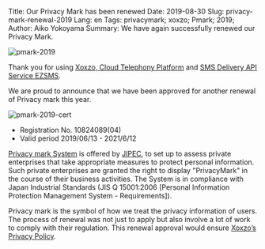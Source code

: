Title: Our Privacy Mark has been renewed
Date: 2019-08-30
Slug: privacy-mark-renewal-2019
Lang: en
Tags: privacymark; xoxzo; Pmark; 2019;
Author: Aiko Yokoyama
Summary: We have again successfully renewed our Privacy Mark.

![pmark-2019](/images/pmark-2019-en.png)

Thank you for using [Xoxzo, Cloud Telephony Platform](https://www.xoxzo.com/en/) and [SMS Delivery API Service EZSMS](https://www.ezsms.biz/ja/).

We are proud to announce that we have been approved for another renewal of Privacy mark this year.

![pmark-2019-cert](/images/pmark-2019-cert.jpg)

- Registration No. 10824089(04)
- Valid period 2019/06/13 - 2021/6/12

[Privacy mark System](https://privacymark.org/) is offered by [JIPEC](https://english.jipdec.or.jp/), to set up to assess private enterprises that take appropriate measures to protect personal information. Such private enterprises are granted the right to display "PrivacyMark" in the course of their business activities. The System is in compliance with Japan Industrial Standards (JIS Q 15001:2006 [Personal Information Protection Management System - Requirements]). 

Privacy mark is the symbol of how we treat the privacy information of users. The process of renewal was not just to apply but also involve a lot of work to comply with their regulation. This renewal approval would ensure [Xoxzo’s Privacy Policy](https://info.xoxzo.com/en/privacy-policy/). 
